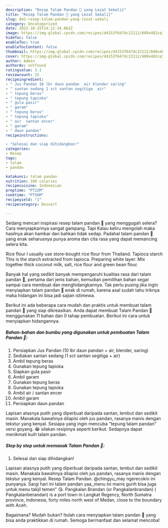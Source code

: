```yaml
---
description: "Resep Talam Pandan 💚 yang Lezat Sekali}"
title: "Resep Talam Pandan 💚 yang Lezat Sekali}"
slug: 842-resep-talam-pandan-yang-lezat-sekali
category: Uncategorized
date: 2022-10-25T14:12:34.862Z
image: https://img-global.cpcdn.com/recipes/d4153f647dc22112/680x482cq70/talam-pandan-foto-resep-utama.jpg
hideToc: false
enableToc: true
enableTocContent: false
thumbnail: https://img-global.cpcdn.com/recipes/d4153f647dc22112/680x482cq70/talam-pandan-foto-resep-utama.jpg
cover: https://img-global.cpcdn.com/recipes/d4153f647dc22112/680x482cq70/talam-pandan-foto-resep-utama.jpg
author: Admin
authorAv: notfound
ratingvalue: 3.1
reviewcount: 25
recipeingredient:
- " Jus Pandan 10 lbr daun pandan  air blender saring"
- " santan sedang 1 sct santan segitiga  air"
- " tepung beras"
- " tepung tapioka"
- " gula pasir"
- " garam"
- " tepung beras"
- " tepung tapioka"
- " air  santan encer"
- " garam"
- " daun pandan"
recipeinstructions:

- "Selesai dan siap dihidangkan!"
categories:
- Resep
tags:
- talam
- pandan

katakunci: talam pandan 
nutrition: 109 calories
recipecuisine: Indonesian
preptime: "PT22M"
cooktime: "PT56M"
recipeyield: "1"
recipecategory: Dessert

---
```



Sedang mencari inspirasi resep talam pandan 💚 yang menggugah selera? Cara menyiapkannya sangat gampang. Tapi Kalau keliru mengolah maka hasilnya akan hambar dan bahkan tidak sedap. Padahal talam pandan 💚 yang enak seharusnya punya aroma dan cita rasa yang dapat memancing selera kita.


Rice flour I usually use store-bought rice flour from Thailand. Tapioca starch This is the starch extracted from tapioca. Preparing white layer: Mix together thick coconut milk, salt, rice flour and green bean flour.

Banyak hal yang sedikit banyak mempengaruhi kualitas rasa dari talam pandan 💚, pertama dari jenis bahan, kemudian pemilihan bahan segar sampai cara membuat dan menghidangkannya. Tak perlu pusing jika ingin menyiapkan talam pandan 💚 enak di rumah, karena asal sudah tahu triknya maka hidangan ini bisa jadi sajian istimewa.


Berikut ini ada beberapa cara mudah dan praktis untuk membuat talam pandan 💚 yang siap dikreasikan. Anda dapat membuat Talam Pandan 💚 menggunakan 11 bahan dan 0 tahap pembuatan. Berikut ini cara untuk menyiapkan hidangannya.

<!--inarticleads1-->

##### Bahan-bahan dan bumbu yang digunakan untuk pembuatan Talam Pandan 💚:

1. Persiapkan  Jus Pandan (10 lbr daun pandan + air, blender, saring)
1. Sediakan  santan sedang (1 sct santan segitiga + air)
1. Ambil  tepung beras
1. Gunakan  tepung tapioka
1. Siapkan  gula pasir
1. Ambil  garam
1. Gunakan  tepung beras
1. Gunakan  tepung tapioka
1. Ambil  air / santan encer
1. Ambil  garam
1. Persiapkan  daun pandan


Lapisan atasnya putih yang diperbuat daripada santan, lembut dan sedikit masin. Manakala bawahnya dilapisi oleh jus pandan, rasanya manis dengan tekstur yang kenyal. Sesiapa yang ingin mencuba &#34;tepung talam pandan&#34; versi goyang. 😂 silakan resipinya seperti berikut. Sedapnya dapat menikmati kuih talam pandan. 

<!--inarticleads2-->

##### Step by step untuk memasak Talam Pandan 💚:


1. Selesai dan siap dihidangkan!

Lapisan atasnya putih yang diperbuat daripada santan, lembut dan sedikit masin. Manakala bawahnya dilapisi oleh jus pandan, rasanya manis dengan tekstur yang kenyal. Resep Talam Pandan. @chingyu_may ngerecokin ini punyanya. Sargi hari ini talam pandan yaa,,menu ini manis gurih bisa juga untuk menu takjil temen&#34; 😘. Pangkalan Brandan (or Pangkalanbrandan) ( Pangkalanberandan) is a port town in Langkat Regency, North Sumatra province, Indonesia, forty miles north west of Medan, close to the boundary with Aceh. 

Bagaimana? Mudah bukan? Itulah cara menyiapkan talam pandan 💚 yang bisa anda praktikkan di rumah. Semoga bermanfaat dan selamat mencoba!
